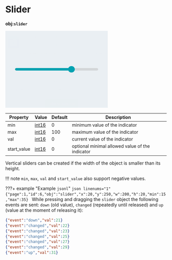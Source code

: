 # Slider
**obj:`slider`**

![lv_slider](images/lv_ex_slider_1.png)

| Property | Value      | Default | Description
|----------|------------|---------|---------------
| min      | [int16][9]      | 0       | minimum value of the indicator
| max      | [int16][9]      | 100     | maximum value of the indicator
| val      | [int16][9]      | 0       | current value of the indicator
| start_value | [int16][9]   | 0       | optional minimal allowed value of the indicator

Vertical sliders can be created if the width of the object is smaller than its height.

!!! note
    `min`, `max`, `val` and `start_value` also support negative values.
   
???+ example "Example `jsonl`"
    ```json linenums="1"
    {"page":1,"id":6,"obj":"slider","x":20,"y":250,"w":200,"h":20,"min":15,"max":35}
    ```
While pressing and dragging the `slider` object the following events are sent: `down` (old value), `changed` (repeatedly until released) and `up` (value at the moment of releasing it):

```json linenums="1"
{"event":"down","val":21}
{"event":"changed","val":22}
{"event":"changed","val":23}
{"event":"changed","val":25}
{"event":"changed","val":27}
{"event":"changed","val":29}
{"event":"up","val":31}
```
<!--
## Double Slider
**objid:30**

| Property | Value      | Default | Description
|----------|------------|---------|---------------
| min      | [int16][9]      | 0       | minimum value of the indicator
| max      | [int16][9]      | 100     | maximum value of the indicator
| val      | [int16][9]      | 0       | current value of the indicator
-->
   
[1]: ../data-types.md#colors
[2]: ../data-types.md#boolean
[3]: ../../firmware/configuration/gpio.md#groupid
[4]: ../styling.md#general
[5]: ../styling.md#image
[6]: ../styling.md#value
[7]: ../styling.md#line
[8]: ../styling.md#scale
[9]: ../data-types.md#integer
[10]: ../data-types.md#string
[11]: ../data-types.md#json-object
[12]: ../styling.md
[13]: ../styling.md#padding-and-margin
[14]: ../styling.md#text
[15]: ../data-types.md#variables
[16]: https://lvgl.io/tools/imageconverter
[17]: ../../integrations/home-assistant/sampl_conf.md#using-tags
[18]: ../styling.md#parts
